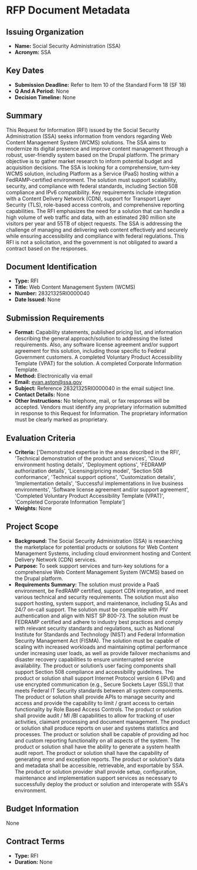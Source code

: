 # RFP Document Metadata

## Issuing Organization

- **Name:** Social Security Administration (SSA)
- **Acronym:** SSA

## Key Dates

- **Submission Deadline:** Refer to Item 10 of the Standard Form 18 (SF 18)
- **Q And A Period:** None
- **Decision Timeline:** None

## Summary

This Request for Information (RFI) issued by the Social Security Administration (SSA) seeks information from vendors regarding Web Content Management System (WCMS) solutions. The SSA aims to modernize its digital presence and improve content management through a robust, user-friendly system based on the Drupal platform. The primary objective is to gather market research to inform potential budget and acquisition decisions. The SSA is looking for a comprehensive, turn-key WCMS solution, including Platform as a Service (PaaS) hosting within a FedRAMP-certified environment. The solution must support scalability, security, and compliance with federal standards, including Section 508 compliance and IPv6 compatibility. Key requirements include integration with a Content Delivery Network (CDN), support for Transport Layer Security (TLS), role-based access controls, and comprehensive reporting capabilities. The RFI emphasizes the need for a solution that can handle a high volume of web traffic and data, with an estimated 280 million site visitors per year and 55TB of object requests. The SSA is addressing the challenge of managing and delivering web content effectively and securely while ensuring accessibility and compliance with federal regulations. This RFI is not a solicitation, and the government is not obligated to award a contract based on the responses.

## Document Identification

- **Type:** RFI
- **Title:** Web Content Management System (WCMS)
- **Number:** 28321325RI0000040
- **Date Issued:** None

## Submission Requirements

- **Format:** Capability statements, published pricing list, and information describing the general approach/solution to addressing the listed requirements. Also, any software license agreement and/or support agreement for this solution, including those specific to Federal Government customers. A completed Voluntary Product Accessibility Template (VPAT) for the solution. A completed Corporate Information Template.
- **Method:** Electronically via email
- **Email:** evan.aston@ssa.gov
- **Subject:** Reference 28321325RI0000040 in the email subject line.
- **Contact Details:** None
- **Other Instructions:** No telephone, mail, or fax responses will be accepted. Vendors must identify any proprietary information submitted in response to this Request for Information. The proprietary information must be clearly marked as proprietary.

## Evaluation Criteria

- **Criteria:** ['Demonstrated expertise in the areas described in the RFI', 'Technical demonstration of the product and services', 'Cloud environment hosting details', 'Deployment options', 'FEDRAMP authorization details', 'Licensing/pricing model', 'Section 508 conformance', 'Technical support options', 'Customization details', 'Implementation details', 'Successful implementations in live business environments', 'Software license agreement and/or support agreement', 'Completed Voluntary Product Accessibility Template (VPAT)', 'Completed Corporate Information Template']
- **Weights:** None

## Project Scope

- **Background:** The Social Security Administration (SSA) is researching the marketplace for potential products or solutions for Web Content Management Systems, including cloud environment hosting and Content Delivery Network (CDN) services.
- **Purpose:** To seek support services and turn-key solutions for a comprehensive Web Content Management System (WCMS) based on the Drupal platform.
- **Requirements Summary:** The solution must provide a PaaS environment, be FedRAMP certified, support CDN integration, and meet various technical and security requirements. The solution must also support hosting, system support, and maintenance, including SLAs and 24/7 on-call support. The solution must be compatible with PIV authentication and align with NIST SP 800-73. The solution must be FEDRAMP certified and adhere to industry best practices and comply with relevant security standards and regulations, such as National Institute for Standards and Technology (NIST) and Federal Information Security Management Act (FISMA). The solution must be capable of scaling with increased workloads and maintaining optimal performance under increasing user loads, as well as provide failover mechanisms and disaster recovery capabilities to ensure uninterrupted service availability. The product or solution’s user facing components shall support Section 508 compliance and accessibility guidelines. The product or solution shall support Internet Protocol version 6 (IPv6) and use encrypted communication (e.g., Secure Sockets Layer (SSL)) that meets Federal IT Security standards between all system components. The product or solution shall provide APIs to manage security and access and provide the capability to limit / grant access to certain functionality by Role Based Access Controls. The product or solution shall provide audit / MI /BI capabilities to allow for tracking of user activities, claimant processing and document management. The product or solution shall produce reports on user and systems statistics and processes. The product or solution shall be capable of providing ad hoc and custom reporting functionality on all aspects of the system. The product or solution shall have the ability to generate a system health audit report. The product or solution shall have the capability of generating error and exception reports. The product or solution's data and metadata shall be accessible, retrievable, and exportable by SSA. The product or solution provider shall provide setup, configuration, maintenance and implementation support services as necessary to successfully deploy the product or solution and interoperate with SSA's environment.

## Budget Information

None

## Contract Terms

- **Type:** RFI
- **Duration:** None

